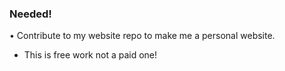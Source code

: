 ### Needed!

• Contribute to my website repo to make me a personal website.

- This is free work not a paid one!
